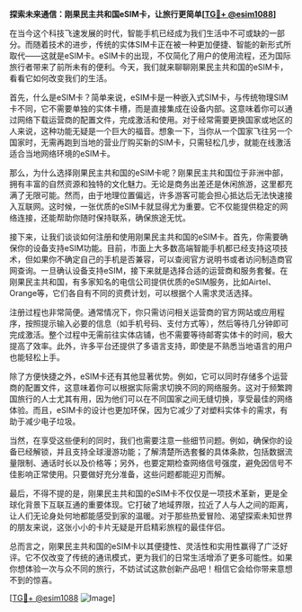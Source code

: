 **探索未来通信：刚果民主共和国eSIM卡，让旅行更简单[[TG💪+ @esim1088](https://t.me/s/esim1088)]**

在当今这个科技飞速发展的时代，智能手机已经成为我们生活中不可或缺的一部分。而随着技术的进步，传统的实体SIM卡正在被一种更加便捷、智能的新形式所取代——这就是eSIM卡。eSIM卡的出现，不仅简化了用户的使用流程，还为国际旅行者带来了前所未有的便利。今天，我们就来聊聊刚果民主共和国的eSIM卡，看看它如何改变我们的生活。

首先，什么是eSIM卡？简单来说，eSIM卡是一种嵌入式SIM卡，与传统物理SIM卡不同，它不需要单独的实体卡槽，而是直接集成在设备内部。这意味着你可以通过网络下载运营商的配置文件，完成激活和使用。对于经常需要更换国家或地区的人来说，这种功能无疑是一个巨大的福音。想象一下，当你从一个国家飞往另一个国家时，无需再跑到当地的营业厅购买新的SIM卡，只需轻松几步，就能在线激活适合当地网络环境的eSIM卡。

那么，为什么选择刚果民主共和国的eSIM卡呢？刚果民主共和国位于非洲中部，拥有丰富的自然资源和独特的文化魅力。无论是商务出差还是休闲旅游，这里都充满了无限可能。然而，由于地理位置偏远，许多游客可能会担心抵达后无法快速接入互联网。这时候，一张优质的eSIM卡就显得尤为重要。它不仅能提供稳定的网络连接，还能帮助你随时保持联系，确保旅途无忧。

接下来，让我们谈谈如何注册和使用刚果民主共和国的eSIM卡。首先，你需要确保你的设备支持eSIM功能。目前，市面上大多数高端智能手机都已经支持这项技术，但如果你不确定自己的手机是否兼容，可以查阅官方说明书或者访问制造商官网查询。一旦确认设备支持eSIM，接下来就是选择合适的运营商和服务套餐。在刚果民主共和国，有多家知名的电信公司提供优质的eSIM服务，比如Airtel、Orange等，它们各自有不同的资费计划，可以根据个人需求灵活选择。

注册过程也非常简便。通常情况下，你只需访问相关运营商的官方网站或应用程序，按照提示输入必要的信息（如手机号码、支付方式等），然后等待几分钟即可完成激活。整个过程中无需前往实体店铺，也不需要等待邮寄实体卡的时间，极大提高了效率。此外，许多平台还提供了多语言支持，即使是不熟悉当地语言的用户也能轻松上手。

除了方便快捷之外，eSIM卡还有其他显著优势。例如，它可以同时存储多个运营商的配置文件，这意味着你可以根据实际需求切换不同的网络服务。这对于频繁跨国旅行的人士尤其有用，因为他们可以在不同国家之间无缝切换，享受最佳的网络体验。而且，eSIM卡的设计也更加环保，因为它减少了对塑料实体卡的需求，有助于减少电子垃圾。

当然，在享受这些便利的同时，我们也需要注意一些细节问题。例如，确保你的设备已经解锁，并且支持全球漫游功能；了解清楚所选套餐的具体条款，包括数据流量限制、通话时长以及价格等；另外，也要定期检查网络信号强度，避免因信号不佳影响正常使用。只要做好充分准备，这些问题都能迎刃而解。

最后，不得不提的是，刚果民主共和国的eSIM卡不仅仅是一项技术革新，更是全球化背景下互联互通的重要体现。它打破了地域界限，拉近了人与人之间的距离，让人们无论身处何地都能感受到家的温暖。对于那些热爱冒险、渴望探索未知世界的朋友来说，这张小小的卡片无疑是开启精彩旅程的最佳伴侣。

总而言之，刚果民主共和国的eSIM卡以其便捷性、灵活性和实用性赢得了广泛好评。它不仅改变了传统的通讯模式，更为我们的日常生活增添了更多可能性。如果你想体验一次与众不同的旅行，不妨试试这款创新产品吧！相信它会给你带来意想不到的惊喜。

[[TG💪+ @esim1088](https://t.me/s/esim1088) ![Image](https://i.postimg.cc/4NQfJmqS/Snipaste-2025-05-13-00-14-12.png)]